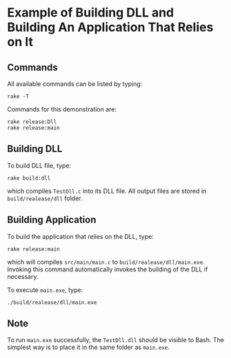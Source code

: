 Example of Building DLL and Building An Application That Relies on It
====================================================================

Commands
--------
All available commands can be listed by typing:
```
rake -T
```
Commands for this demonstration are: 
```
rake release:Dll
rake release:main
```

Building DLL
------------
To build DLL file, type:
```
rake build:dll
```
which compiles `TestDll.c` into its DLL file. All output files are stored in `build/realease/dll` folder. 

Building Application
--------------------
To build the application that relies on the DLL, type:
```
rake release:main
```
which will compiles `src/main/main.c` to `build/realease/dll/main.exe`. Invoking this command automatically invokes the building of the DLL if necessary.

To execute `main.exe`, type:
```
./build/realease/dll/main.exe
```

Note
----
To run `main.exe` successfully, the `TestDll.dll` should be visible to Bash. The simplest way is to place it in the same folder as `main.exe`. 